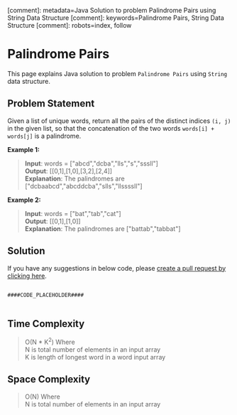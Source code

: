 [comment]: metadata=Java Solution to problem Palindrome Pairs using String Data Structure
[comment]: keywords=Palindrome Pairs, String Data Structure
[comment]: robots=index, follow


<h1>Palindrome Pairs</h1>
<p>
This page explains Java solution to problem <code class="inline">Palindrome Pairs</code> using <code class="inline">String</code> data structure.
</p>


<h2 class="heading">Problem Statement</h2>
<p>
Given a list of unique words, return all the pairs of the distinct indices <code class="inline">(i, j)</code> in the given list, so that the concatenation of the two words <code class="inline">words[i] + words[j]</code> is a palindrome.
</p>


<b>Example 1:</b>
<blockquote>
<p>
<b>Input</b>: words = ["abcd","dcba","lls","s","sssll"]<br/>
<b>Output</b>: [[0,1],[1,0],[3,2],[2,4]]<br/>
<b>Explanation</b>: The palindromes are ["dcbaabcd","abcddcba","slls","llssssll"]<br/>
</p>
</blockquote>

<b>Example 2:</b>
<blockquote>
<p>
<b>Input</b>: words = ["bat","tab","cat"]<br/>
<b>Output</b>: [[0,1],[1,0]]<br/>
<b>Explanation</b>: The palindromes are ["battab","tabbat"]<br/>
</p>
</blockquote>


<h2 class="heading">Solution</h2>
If you have any suggestions in below code, please <a href="####LINK_PLACEHOLDER####" target="_blank" rel="noopener noreferrer" class="absolute">create a pull request by clicking here</a>.
<pre>
<code class="language-java">
####CODE_PLACEHOLDER####
</code>
</pre>


<h2 class="heading">Time Complexity</h2>
<blockquote>
<p>
O(N * K<sup>2</sup>) Where <br />
N is total number of elements in an input array <br />
K is length of longest word in a word input array<br />
</p>
</blockquote>


<h2 class="heading">Space Complexity</h2>
<blockquote>
<p> 
O(N) Where <br />
N is total number of elements in an input array <br />
</p>
</blockquote>